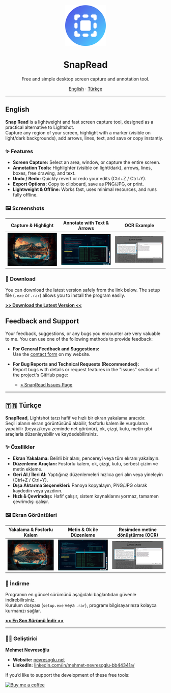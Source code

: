 <div align="center">
  <img src="https://raw.githubusercontent.com/mnevres/snap-read/main/icon.png" alt="SnapRead Icon" width="128" />

  <h1>SnapRead</h1>
  <p>Free and simple desktop screen capture and annotation tool.</p>
  <p>
    <a href="#-english">English</a>
    ·
    <a href="#-türkçe">Türkçe</a>
  </p>
</div>

---

<a name="-english"></a>

## English

**Snap Read** is a lightweight and fast screen capture tool, designed as a practical alternative to Lightshot.  
Capture any region of your screen, highlight with a marker (visible on light/dark backgrounds), add arrows, lines, text, and save or copy instantly.

### ✨ Features

* **Screen Capture:** Select an area, window, or capture the entire screen.
* **Annotation Tools:** Highlighter (visible on light/dark), arrows, lines, boxes, free drawing, and text.
* **Undo / Redo:** Quickly revert or redo your edits (Ctrl+Z / Ctrl+Y).
* **Export Options:** Copy to clipboard, save as PNG/JPG, or print.
* **Lightweight & Offline:** Works fast, uses minimal resources, and runs fully offline.

### 🖼️ Screenshots

| Capture & Highlight | Annotate with Text & Arrows | OCR Example |
| :-----------------: | :-------------------------: | :-------------------------: |
| ![Highlight Example](snap-1.png) | ![Text Example](snap-2.png) | ![Text Example](snap-3.png) |

### 🚀 Download

You can download the latest version safely from the link below. The setup file (`.exe` or `.rar`) allows you to install the program easily.

[**>> Download the Latest Version <<**](https://github.com/mnevres/snap-read/releases/latest)


## Feedback and Support

Your feedback, suggestions, or any bugs you encounter are very valuable to me. You can use one of the following methods to provide feedback:

* **For General Feedback and Suggestions:**  
  Use the [contact form](https://nevresoglu.net/programs#contact) on my website.

* **For Bug Reports and Technical Requests (Recommended):**  
  Report bugs with details or request features in the "Issues" section of the project's GitHub page:

  * [» SnapRead Issues Page](https://github.com/mnevres/snap-read/issues)

---

<a name="-türkçe"></a>

## 🇹🇷 Türkçe

**SnapRead**, Lightshot tarzı hafif ve hızlı bir ekran yakalama aracıdır.  
Seçili alanın ekran görüntüsünü alabilir, fosforlu kalem ile vurgulama yapabilir (beyaz/koyu zeminde net görünür), ok, çizgi, kutu, metin gibi araçlarla düzenleyebilir ve kaydedebilirsiniz.

### ✨ Özellikler

* **Ekran Yakalama:** Belirli bir alanı, pencereyi veya tüm ekranı yakalayın.
* **Düzenleme Araçları:** Fosforlu kalem, ok, çizgi, kutu, serbest çizim ve metin ekleme.
* **Geri Al / İleri Al:** Yaptığınız düzenlemeleri hızlıca geri alın veya yineleyin (Ctrl+Z / Ctrl+Y).
* **Dışa Aktarma Seçenekleri:** Panoya kopyalayın, PNG/JPG olarak kaydedin veya yazdırın.
* **Hızlı & Çevrimdışı:** Hafif çalışır, sistem kaynaklarını yormaz, tamamen çevrimdışı çalışır.

### 🖼️ Ekran Görüntüleri

| Yakalama & Fosforlu Kalem | Metin & Ok ile Düzenleme | Resimden metine dönüştürme (OCR) |
| :-----------------------: | :----------------------: | :----------------------: |
| ![Highlight Örneği](snap-1.png) | ![Text Örneği](snap-2.png) | ![Resimden metine dönüştürme](snap-3.png) |

### 🚀 İndirme

Programın en güncel sürümünü aşağıdaki bağlantıdan güvenle indirebilirsiniz.  
Kurulum dosyası (`setup.exe` veya `.rar`), programı bilgisayarınıza kolayca kurmanızı sağlar.

[**>> En Son Sürümü İndir <<**](https://github.com/mnevres/snap-read/releases/latest)

---

### 👨‍💻 Geliştirici

**Mehmet Nevresoğlu**

* **Website:** [nevresoglu.net](https://nevresoglu.net)
* **LinkedIn:** [linkedin.com/in/mehmet-nevresoglu-bb44341a/](https://www.linkedin.com/in/mehmet-nevresoglu-bb44341a/)

If you’d like to support the development of these free tools:  

<a href="https://coff.ee/nevresoglu" target="_blank">
  <img src="https://storage.ko-fi.com/cdn/kofi5.png?v=3" alt="Buy me a coffee" style="border:0px;height:36px;" >
</a>
